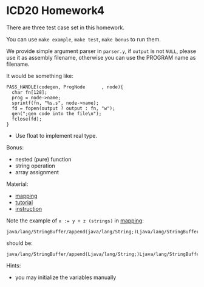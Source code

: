 # ICD20 Homework4

There are three test case set in this homework.

You can use `make example`, `make test`, `make bonus` to run them.

We provide simple argument parser in `parser.y`, if `output` is not `NULL`, please use it as assembly filename, otherwise you can use the PROGRAM name as filename.

It would be something like:
```
PASS_HANDLE(codegen, ProgNode      , node){
  char fn[128];
  prog = node->name;
  sprintf(fn, "%s.s", node->name);
  fd = fopen(output ? output : fn, "w");
  gen(";gen code into the file\n");
  fclose(fd);
}
```

- Use float to implement real type.

Bonus:
- nested (pure) function
- string operation
- array assignment

Material:
- [mapping](http://www2.cs.uidaho.edu/~jeffery/courses/445/code-jasmin.html)
- [tutorial](http://saksagan.ceng.metu.edu.tr/courses/ceng444/link/f3jasmintutorial.html)
- [instruction](https://docs.oracle.com/javase/specs/jvms/se7/html/jvms-6.html#jvms-6.5.saload)

Note the example of `x := y + z (strings)` in [mapping](http://www2.cs.uidaho.edu/~jeffery/courses/445/code-jasmin.html):
```
java/lang/StringBuffer/append(java/lang/String;)Ljava/lang/StringBuffer;
```
should be:
```
java/lang/StringBuffer/append(Ljava/lang/String;)Ljava/lang/StringBuffer;
```

Hints:
- you may initialize the variables manually
